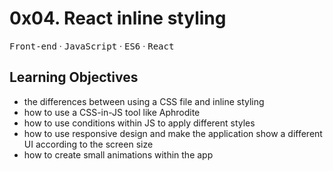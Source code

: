 # 0x04. React inline styling

<kbd>Front-end</kbd> &middot; <kbd>JavaScript</kbd> &middot; <kbd>ES6</kbd> &middot; <kbd>React</kbd>

## Learning Objectives

- the differences between using a CSS file and inline styling
- how to use a CSS-in-JS tool like Aphrodite
- how to use conditions within JS to apply different styles
- how to use responsive design and make the application show a different UI according to the screen size
- how to create small animations within the app